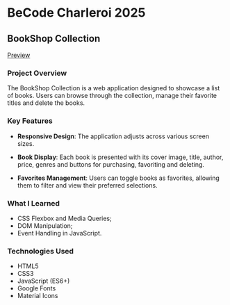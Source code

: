 # BeCode Charleroi 2025

## BookShop Collection
[Preview](https://arseniia-damaksina.github.io/bookshop-collection/)

### Project Overview
The BookShop Collection is a web application designed to showcase a list of books. Users can browse through the collection, manage their favorite titles and delete the books.

### Key Features
- **Responsive Design**: The application adjusts across various screen sizes.

- **Book Display**: Each book is presented with its cover image, title, author, price, genres and buttons for purchasing, favoriting and deleting.

- **Favorites Management**: Users can toggle books as favorites, allowing them to filter and view their preferred selections.

### What I Learned
- CSS Flexbox and Media Queries;
- DOM Manipulation;
- Event Handling in JavaScript.

### Technologies Used
- HTML5
- CSS3
- JavaScript (ES6+)
- Google Fonts
- Material Icons